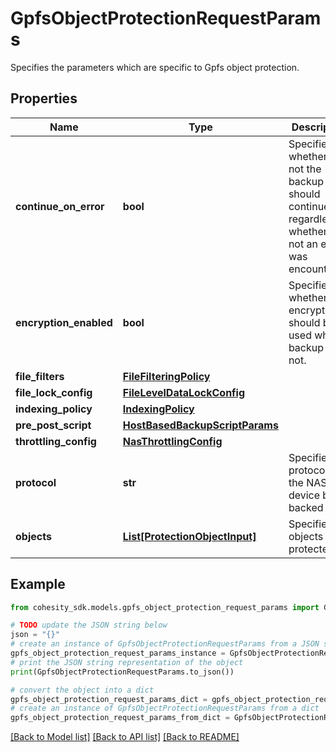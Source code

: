 # GpfsObjectProtectionRequestParams

Specifies the parameters which are specific to Gpfs object protection.

## Properties

Name | Type | Description | Notes
------------ | ------------- | ------------- | -------------
**continue_on_error** | **bool** | Specifies whether or not the backup should continue regardless of whether or not an error was encountered. | [optional] 
**encryption_enabled** | **bool** | Specifies whether the encryption should be used while backup or not. | [optional] 
**file_filters** | [**FileFilteringPolicy**](FileFilteringPolicy.md) |  | [optional] 
**file_lock_config** | [**FileLevelDataLockConfig**](FileLevelDataLockConfig.md) |  | [optional] 
**indexing_policy** | [**IndexingPolicy**](IndexingPolicy.md) |  | [optional] 
**pre_post_script** | [**HostBasedBackupScriptParams**](HostBasedBackupScriptParams.md) |  | [optional] 
**throttling_config** | [**NasThrottlingConfig**](NasThrottlingConfig.md) |  | [optional] 
**protocol** | **str** | Specifies the protocol of the NAS device being backed up. | [optional] 
**objects** | [**List[ProtectionObjectInput]**](ProtectionObjectInput.md) | Specifies the objects to be protected. | 

## Example

```python
from cohesity_sdk.models.gpfs_object_protection_request_params import GpfsObjectProtectionRequestParams

# TODO update the JSON string below
json = "{}"
# create an instance of GpfsObjectProtectionRequestParams from a JSON string
gpfs_object_protection_request_params_instance = GpfsObjectProtectionRequestParams.from_json(json)
# print the JSON string representation of the object
print(GpfsObjectProtectionRequestParams.to_json())

# convert the object into a dict
gpfs_object_protection_request_params_dict = gpfs_object_protection_request_params_instance.to_dict()
# create an instance of GpfsObjectProtectionRequestParams from a dict
gpfs_object_protection_request_params_from_dict = GpfsObjectProtectionRequestParams.from_dict(gpfs_object_protection_request_params_dict)
```
[[Back to Model list]](../README.md#documentation-for-models) [[Back to API list]](../README.md#documentation-for-api-endpoints) [[Back to README]](../README.md)


